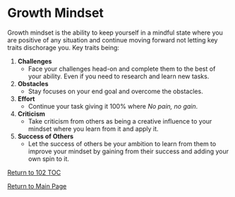 # Growth Mindset

Growth mindset is the ability to keep yourself in a mindful state where you are positive of any situation and continue moving forward not letting key traits dischorage you. Key traits being:

1. **Challenges**
     - Face your challenges head-on and complete them to the best of your ability. Even if you need to research and learn new tasks.
2. **Obstacles**
     - Stay focuses on your end goal and overcome the obstacles.
3. **Effort**
     - Continue your task giving it 100% where _No pain, no gain_.
4. **Criticism**
     - Take criticism from others as being a creative influence to your mindset where you learn from it and apply it.
5. **Success of Others**
     - Let the success of others be your ambition to learn from them to improve your mindset by gaining from their success and adding your own spin to it.

[Return to 102 TOC](102TOC.md)

[Return to Main Page](../README.md)